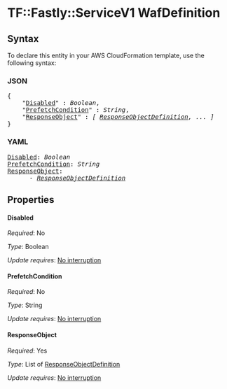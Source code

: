 # TF::Fastly::ServiceV1 WafDefinition

## Syntax

To declare this entity in your AWS CloudFormation template, use the following syntax:

### JSON

<pre>
{
    "<a href="#disabled" title="Disabled">Disabled</a>" : <i>Boolean</i>,
    "<a href="#prefetchcondition" title="PrefetchCondition">PrefetchCondition</a>" : <i>String</i>,
    "<a href="#responseobject" title="ResponseObject">ResponseObject</a>" : <i>[ <a href="responseobjectdefinition.md">ResponseObjectDefinition</a>, ... ]</i>
}
</pre>

### YAML

<pre>
<a href="#disabled" title="Disabled">Disabled</a>: <i>Boolean</i>
<a href="#prefetchcondition" title="PrefetchCondition">PrefetchCondition</a>: <i>String</i>
<a href="#responseobject" title="ResponseObject">ResponseObject</a>: <i>
      - <a href="responseobjectdefinition.md">ResponseObjectDefinition</a></i>
</pre>

## Properties

#### Disabled

_Required_: No

_Type_: Boolean

_Update requires_: [No interruption](https://docs.aws.amazon.com/AWSCloudFormation/latest/UserGuide/using-cfn-updating-stacks-update-behaviors.html#update-no-interrupt)

#### PrefetchCondition

_Required_: No

_Type_: String

_Update requires_: [No interruption](https://docs.aws.amazon.com/AWSCloudFormation/latest/UserGuide/using-cfn-updating-stacks-update-behaviors.html#update-no-interrupt)

#### ResponseObject

_Required_: Yes

_Type_: List of <a href="responseobjectdefinition.md">ResponseObjectDefinition</a>

_Update requires_: [No interruption](https://docs.aws.amazon.com/AWSCloudFormation/latest/UserGuide/using-cfn-updating-stacks-update-behaviors.html#update-no-interrupt)

